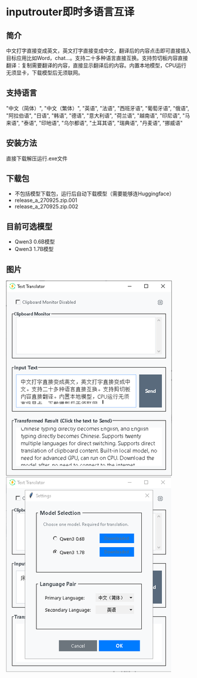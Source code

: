 # inputrouter即时多语言互译
## 简介
中文打字直接变成英文，英文打字直接变成中文，翻译后的内容点击即可直接插入目标应用比如Word，chat...。支持二十多种语言直接互换。支持剪切板内容直接翻译：复制需要翻译的内容，直接显示翻译后的内容。内置本地模型，CPU运行无须显卡，下载模型后无须联网。
## 支持语言
"中文（简体）", "中文（繁体）", "英语", "法语", "西班牙语", "葡萄牙语", "俄语", "阿拉伯语", "日语", "韩语", "德语", "意大利语", "荷兰语", "越南语", "印尼语", "马来语", "泰语", "印地语", "乌尔都语", "土耳其语", "瑞典语", "丹麦语", "挪威语"
## 安装方法
直接下载解压运行.exe文件
## 下载包
- 不包括模型下载包，运行后自动下载模型（需要能够连Huggingface）
- release_a_270925.zip.001
- release_a_270925.zip.002
## 目前可选模型
- Qwen3 0.6B模型
- Qwen3 1.7B模型
## 图片
![UI](ui.png)
![Settings](settings.png)

